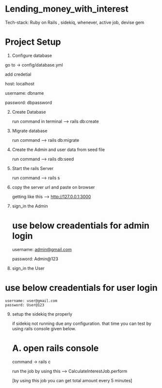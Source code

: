 # Lending_money_with_interest
Tech-stack: Ruby on Rails , sidekiq, whenever, active job, devise gem

# Project Setup 

1. Configure database 

  go to -> config/database.yml
  
   add credetial
   
   host: localhost

   username: dbname
   
   password: dbpassword
   
2. Create Database 

   run command in terminal --> rails db:create
   
3. Migrate database 

   run command --> rails db:migrate

4. Create the Admin and user data from seed file

   run command --> rails db:seed

5. Start the rails Server 

   run command --> rails s 

6. copy the server url and paste on browser

   getting like this -->  http://127.0.0.1:3000

7. sign_in the Admin

   # use below creadentials for admin login

   username: admin@gmail.com
   
   password: Admin@123

9. sign_in the User

  # use below creadentials for user login

    username: user@gmail.com
    password: User@123

9. setup the sidekiq the properly 

    if sidekiq not running due any configuration. that time you can test by using rails console given below.

    # A. open rails console 

     command -> rails c
   
     run the job by using this -->  CalculateInterestJob.perform   

     [by using this job you can get total amount every 5 minutes]





